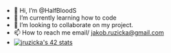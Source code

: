 - 👋 Hi, I’m @HalfBloodS
- 🌱 I’m currently learning how to code
- 💞️ I’m looking to collaborate on my project.
- 📫 How to reach me email/ jakob.ruzicka@gmail.com
- [![jruzicka's 42 stats](https://badge42.vercel.app/api/v2/clfwmfpc2009708l8uyzil44h/stats?cursusId=21&coalitionId=286)](https://github.com/JaeSeoKim/badge42)
<!---
HalfBloodS/HalfBloodS is a ✨ special ✨ repository because its `README.md` (this file) appears on your GitHub profile.
You can click the Preview link to take a look at your changes.
--->
